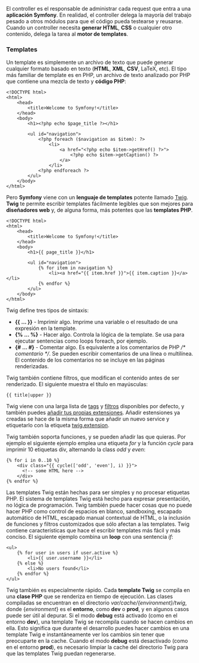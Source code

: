 El controller es el responsable de administrar cada request que entra a una **aplicación Symfony**. En realidad, el controller delega la mayoría del trabajo pesado a otros módulos para que el código pueda testearse y reusarse. Cuando un controller necesita **generar HTML**, **CSS** o cualquier otro contenido, delega la tarea al **motor de templates**.

### Templates

Un template es simplemente un archivo de texto que puede generar cualquier formato basado en texto (**HTML**, **XML**, **CSV**, LaTeX, etc). El tipo más familiar de template es en PHP, un archivo de texto analizado por PHP que contiene una mezcla de texto y **código PHP**:

```
<!DOCTYPE html>
<html>
    <head>
        <title>Welcome to Symfony!</title>
    </head>
    <body>
        <h1><?php echo $page_title ?></h1>

        <ul id="navigation">
            <?php foreach ($navigation as $item): ?>
                <li>
                    <a href="<?php echo $item->getHref() ?>">
                        <?php echo $item->getCaption() ?>
                    </a>
                </li>
            <?php endforeach ?>
        </ul>
    </body>
</html>
```

Pero **Symfony** viene con un **lenguaje de templates** potente llamado [Twig](http://twig.sensiolabs.org/). **Twig** te permite escribir templates fácilmente legibles que son mejores para **diseñadores web** y, de alguna forma, más potentes que las **templates PHP**.

```
<!DOCTYPE html>
<html>
    <head>
        <title>Welcome to Symfony!</title>
    </head>
    <body>
        <h1>{{ page_title }}</h1>

        <ul id="navigation">
            {% for item in navigation %}
                <li><a href="{{ item.href }}">{{ item.caption }}</a></li>
            {% endfor %}
        </ul>
    </body>
</html>
```

Twig define tres tipos de sintaxis:

*   **{{ ... }}** - Imprimir algo. Imprime una variable o el resultado de una expresión en la template. 
*   **{% ... %}** - Hacer algo. Controla la lógica de la template. Se usa para ejecutar sentencias como loops foreach, por ejemplo.
*   **{# ... #}** - Comentar algo. Es equivalente a los comentarios de PHP _/* comentario */_. Se pueden escribir comentarios de una línea o multilínea. El contenido de los comentarios no se incluye en las páginas renderizadas.

Twig también contiene filtros, que modifican el contenido antes de ser renderizado. El siguiente muestra el título en mayúsculas:

```
{{ title|upper }}
```

Twig viene con una larga lista de [tags](http://twig.sensiolabs.org/doc/tags/index.html) y [filtros](http://twig.sensiolabs.org/doc/filters/index.html) disponibles por defecto, y también puedes [añadir tus propias extensiones](http://twig.sensiolabs.org/doc/advanced.html#creating-an-extension). Añadir estensiones ya creadas se hace de la misma forma que añadir un nuevo service y etiquetarlo con la etiqueta [twig.extension](http://symfony.com/doc/current/reference/dic_tags.html#reference-dic-tags-twig-extension).

Twig también soporta funciones, y se pueden añadir las que quieras. Por ejemplo el siguiente ejemplo emplea una etiqueta _for_ y la función _cycle_ para imprimir 10 etiquetas div, alternando la class _odd_ y _even_:

```
{% for i in 0..10 %}
    <div class="{{ cycle(['odd', 'even'], i) }}">
      <!-- some HTML here -->
    </div>
{% endfor %}
```

Las templates Twig están hechas para ser simples y no procesar etiquetas PHP. El sistema de templates Twig está hecho para expresar presentación, no lógica de programación. Twig también puede hacer cosas que no puede hacer PHP como control de espacios en blanco, sandboxing, escapado automático de HTML, escapado manual contextual de HTML, o la inclusión de funciones y filtros customizados que sólo afectan a las templates. Twig contiene características que hace el escribir templates más fácil y más conciso. El siguiente ejemplo combina un **loop** con una sentencia _if_:

```
<ul>
    {% for user in users if user.active %}
        <li>{{ user.username }}</li>
    {% else %}
        <li>No users found</li>
    {% endfor %}
</ul>
```

Twig también es especialmente rápido. Cada **template Twig** se compila en una **clase PHP** que se renderiza en tiempo de ejecución. Las clases compiladas se encuentran en el directorio _var/cache/{environment}/twig_, donde {_environment_} es el **entorno**, como **dev** o **prod**, y en algunos casos puede ser útil al depurar. Si el modo **debug** está activado (como en el entorno **dev**), una template Twig se recompila cuando se hacen cambios en ella. Esto significa que durante el desarrollo puedes hacer cambios en una template Twig e instantáneamente ver los cambios sin tener que preocuparte en la cache. Cuando el modo **debug** está desactivado (como en el entorno **prod**), es necesario limpiar la cache del directorio Twig para que las templates Twig puedan regenerarse.